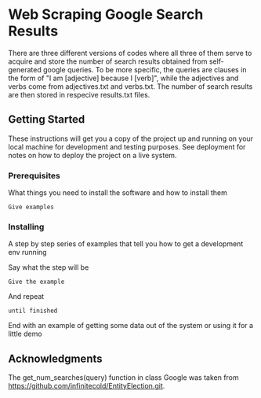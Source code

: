 # Web Scraping Google Search Results

There are three different versions of codes where all three of them serve to acquire and store the number of search results obtained from self-generated google queries. To be more specific, the queries are clauses in the form of "I am [adjective] because I [verb]", while the adjectives and verbs come from adjectives.txt and verbs.txt. The number of search results are then stored in respecive results.txt files.

## Getting Started

These instructions will get you a copy of the project up and running on your local machine for development and testing purposes. See deployment for notes on how to deploy the project on a live system.

### Prerequisites

What things you need to install the software and how to install them

```
Give examples
```

### Installing

A step by step series of examples that tell you how to get a development env running

Say what the step will be

```
Give the example
```

And repeat

```
until finished
```

End with an example of getting some data out of the system or using it for a little demo


## Acknowledgments

The get_num_searches(query) function in class Google was taken from https://github.com/infinitecold/EntityElection.git.
